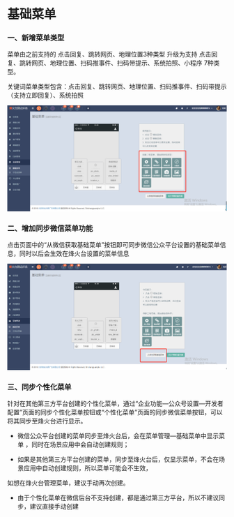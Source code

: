 # 基础菜单

### 一、新增菜单类型

菜单由之前支持的 点击回复、跳转网页、地理位置3种类型  升级为支持 点击回复、跳转网页、地理位置、扫码推事件、扫码带提示、系统拍照、小程序 7种类型。

关键词菜单类型包含：点击回复、跳转网页、地理位置、扫码推事件、扫码带提示（支持立即回复）、系统拍照

![](/assets/1533114381%281%29.jpg)

### 二、增加同步微信菜单功能

点击页面中的“从微信获取基础菜单”按钮即可同步微信公众平台设置的基础菜单信息，同时以后会生效在烽火台设置的菜单信息

![](/assets/1533114428%281%29.jpg)

### 三、同步个性化菜单

针对在其他第三方平台创建的个性化菜单，通过“企业功能—公众号设置—开发者配置”页面的同步个性化菜单按钮或“个性化菜单”页面的同步微信菜单按钮，可以将其同步至烽火台进行显示。

* 微信公众平台创建的菜单同步至烽火台后，会在菜单管理—基础菜单中显示菜单 ，同时在场景应用中会自动创建规则；

* 如果是其他第三方平台创建的菜单，同步至烽火台后，仅显示菜单，不会在场景应用中自动创建规则，所以菜单可能会不生效，

如想在烽火台管理菜单，建议手动再次创建。

* 由于个性化菜单在微信后台不支持创建，都是通过第三方平台，所以不建议同步，建议直接手动创建



